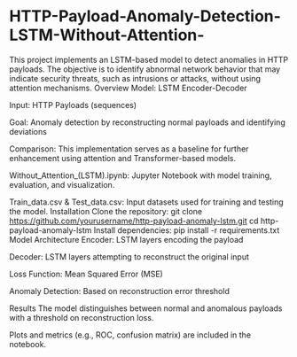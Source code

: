 # HTTP-Payload-Anomaly-Detection-LSTM-Without-Attention-
This project implements an LSTM-based model to detect anomalies in HTTP payloads. The objective is to identify abnormal network behavior that may indicate security threats, such as intrusions or attacks, without using attention mechanisms.
 Overview
Model: LSTM Encoder-Decoder

Input: HTTP Payloads (sequences)

Goal: Anomaly detection by reconstructing normal payloads and identifying deviations

Comparison: This implementation serves as a baseline for further enhancement using attention and Transformer-based models.


Without_Attention_(LSTM).ipynb: Jupyter Notebook with model training, evaluation, and visualization.

Train_data.csv & Test_data.csv: Input datasets used for training and testing the model.
Installation
Clone the repository:
git clone https://github.com/yourusername/http-payload-anomaly-lstm.git
cd http-payload-anomaly-lstm
Install dependencies:
pip install -r requirements.txt
Model Architecture
Encoder: LSTM layers encoding the payload

Decoder: LSTM layers attempting to reconstruct the original input

Loss Function: Mean Squared Error (MSE)

Anomaly Detection: Based on reconstruction error threshold

 Results
The model distinguishes between normal and anomalous payloads with a threshold on reconstruction loss.

Plots and metrics (e.g., ROC, confusion matrix) are included in the notebook.
